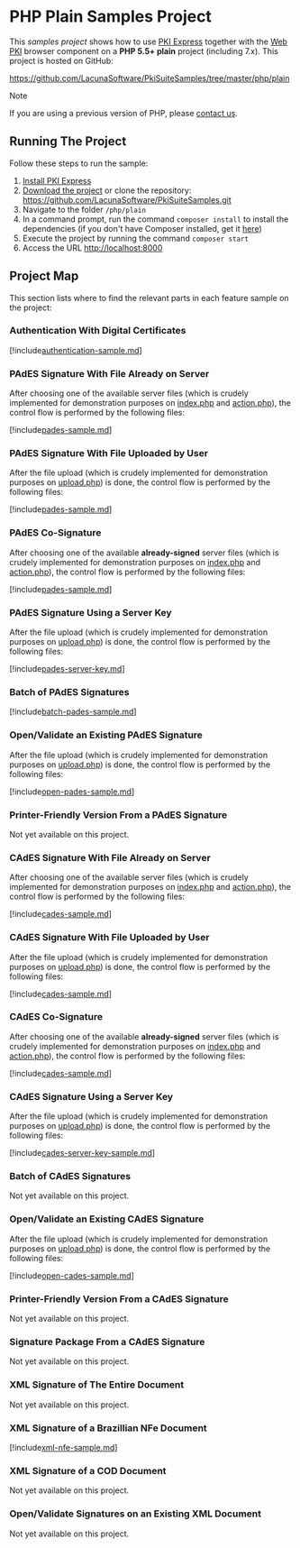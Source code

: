 # PHP Plain Samples Project

This *samples project* shows how to use [PKI Express](../../index.md) together with the [Web PKI](../../../web-pki/index.md) browser component on a **PHP 5.5+ plain** project (including 7.x). This project is hosted on GitHub:

<https://github.com/LacunaSoftware/PkiSuiteSamples/tree/master/php/plain>

> [!NOTE]
> If you are using a previous version of PHP, please [contact us](https://www.lacunasoftware.com/en/home/purchase).

## Running The Project

Follow these steps to run the sample:

1. [Install PKI Express](../setup/index.md)
1. [Download the project](https://github.com/LacunaSoftware/PkiSuiteSamples/archive/master.zip) or clone the repository: <https://github.com/LacunaSoftware/PkiSuiteSamples.git>
1. Navigate to the folder `/php/plain`
1. In a command prompt, run the command `composer install` to install the dependencies (if you don't have Composer installed, get it [here](https://getcomposer.org/))
1. Execute the project by running the command `composer start`
1. Access the URL <http://localhost:8000>

## Project Map

This section lists where to find the relevant parts in each feature sample on the project:

### Authentication With Digital Certificates

[!include[authentication-sample.md](../../../../includes/pki-express/php/authentication-sample.md)]

### PAdES Signature With File Already on Server

After choosing one of the available server files (which is crudely implemented for demonstration purposes on [index.php](https://github.com/LacunaSoftware/PkiSuiteSamples/blob/master/php/plain/public/server-files/index.php) and [action.php](https://github.com/LacunaSoftware/PkiSuiteSamples/blob/master/php/plain/public/server-files/action.php)), the control flow is performed by the following files:

[!include[pades-sample.md](../../../../includes/pki-express/php/pades-sample.md)]

### PAdES Signature With File Uploaded by User

After the file upload (which is crudely implemented for demonstration purposes on [upload.php](https://github.com/LacunaSoftware/PkiSuiteSamples/blob/master/php/plain/public/upload.php)) is done, the control flow is performed by the following files:

[!include[pades-sample.md](../../../../includes/pki-express/php/pades-sample.md)]

### PAdES Co-Signature

After choosing one of the available **already-signed** server files (which is crudely implemented for demonstration purposes on [index.php](https://github.com/LacunaSoftware/PkiSuiteSamples/blob/master/php/plain/public/server-files/index.php) and [action.php](https://github.com/LacunaSoftware/PkiSuiteSamples/blob/master/php/plain/public/server-files/action.php)), the control flow is performed by the following files:

[!include[pades-sample.md](../../../../includes/pki-express/php/pades-sample.md)]

### PAdES Signature Using a Server Key

After the file upload (which is crudely implemented for demonstration purposes on [upload.php](https://github.com/LacunaSoftware/PkiSuiteSamples/blob/master/php/plain/public/upload.php)) is done, the control flow is performed by the following files:

[!include[pades-server-key.md](../../../../includes/pki-express/php/pades-server-key-sample.md)]

### Batch of PAdES Signatures

[!include[batch-pades-sample.md](../../../../includes/pki-express/php/batch-pades-sample.md)]

### Open/Validate an Existing PAdES Signature

After the file upload (which is crudely implemented for demonstration purposes on [upload.php](https://github.com/LacunaSoftware/PkiSuiteSamples/blob/master/php/plain/public/upload.php)) is done, the control flow is performed by the following files:

[!include[open-pades-sample.md](../../../../includes/pki-express/php/open-pades-sample.md)]

### Printer-Friendly Version From a PAdES Signature

Not yet available on this project.

### CAdES Signature With File Already on Server

After choosing one of the available server files (which is crudely implemented for demonstration purposes on [index.php](https://github.com/LacunaSoftware/PkiSuiteSamples/blob/master/php/plain/public/server-files/index.php) and [action.php](https://github.com/LacunaSoftware/PkiSuiteSamples/blob/master/php/plain/public/server-files/action.php)), the control flow is performed by the following files:

[!include[cades-sample.md](../../../../includes/pki-express/php/cades-sample.md)]

### CAdES Signature With File Uploaded by User

After the file upload (which is crudely implemented for demonstration purposes on [upload.php](https://github.com/LacunaSoftware/PkiSuiteSamples/blob/master/php/plain/public/upload.php)) is done, the control flow is performed by the following files:

[!include[cades-sample.md](../../../../includes/pki-express/php/cades-sample.md)]

### CAdES Co-Signature

After choosing one of the available **already-signed** server files (which is crudely implemented for demonstration purposes on [index.php](https://github.com/LacunaSoftware/PkiSuiteSamples/blob/master/php/plain/public/server-files/index.php) and [action.php](https://github.com/LacunaSoftware/PkiSuiteSamples/blob/master/php/plain/public/server-files/action.php)), the control flow is performed by the following files:

[!include[cades-sample.md](../../../../includes/pki-express/php/cades-sample.md)]

### CAdES Signature Using a Server Key

After the file upload (which is crudely implemented for demonstration purposes on [upload.php](https://github.com/LacunaSoftware/PkiSuiteSamples/blob/master/php/plain/public/upload.php)) is done, the control flow is performed by the following files:

[!include[cades-server-key-sample.md](../../../../includes/pki-express/php/cades-server-key-sample.md)]

### Batch of CAdES Signatures

Not yet available on this project.

### Open/Validate an Existing CAdES Signature

After the file upload (which is crudely implemented for demonstration purposes on [upload.php](https://github.com/LacunaSoftware/PkiSuiteSamples/blob/master/php/plain/public/upload.php)) is done, the control flow is performed by the following files:

[!include[open-cades-sample.md](../../../../includes/pki-express/php/open-cades-sample.md)]

### Printer-Friendly Version From a CAdES Signature

Not yet available on this project.

### Signature Package From a CAdES Signature

Not yet available on this project.

### XML Signature of The Entire Document

Not yet available on this project.

### XML Signature of a Brazillian NFe Document

[!include[xml-nfe-sample.md](../../../../includes/pki-express/php/xml-nfe-sample.md)]

### XML Signature of a COD Document

Not yet available on this project.

### Open/Validate Signatures on an Existing XML Document

Not yet available on this project.

